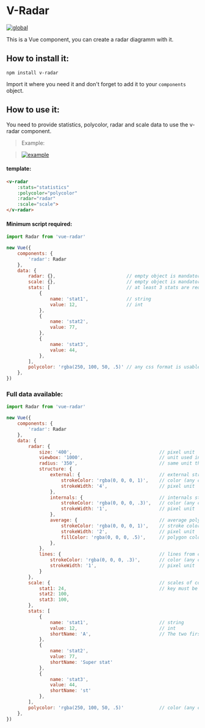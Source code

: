 # V-Radar

[![global](https://www.nicolas-gomes.com/assets/images/posts/2017-09-24/vue-radar-screenshot.png)](http://vue-radar.nicolas-gomes.com)

This is a Vue component, you can create a radar diagramm with it.

## How to install it:

`npm install v-radar`

Import it where you need it and don't forget to add it to your `components` object.
## How to use it:

You need to provide statistics, polycolor, radar and scale data to use the v-radar component.

> Example:

> [![example](https://www.nicolas-gomes.com/assets/images/posts/2017-09-24/radar.png)](https://www.nicolas-gomes.com/2017/09/24/vue-radar.html)


#### template:
```html
<v-radar
    :stats="statistics"
    :polycolor="polycolor"
    :radar="radar"
    :scale="scale">
</v-radar>
```

#### Minimum script required:
```javascript
import Radar from 'vue-radar'

new Vue({
    components: {
        'radar': Radar
    },
    data: {
        radar: {},                          // empty object is mandatory
        scale: {},                          // empty object is mandatory
        stats: [                            // at least 3 stats are required here
            {
                name: 'stat1',              // string
                value: 12,                  // int
            },
            {
                name: 'stat2',  
                value: 77,      
            },
            {
                name: 'stat3',
                value: 44,
            },
        ],
        polycolor: 'rgba(250, 100, 50, .5)' // any css format is usable (hexa, rgb, rgba...)
    },
})
```

### Full data available:

```javascript
import Radar from 'vue-radar'

new Vue({
    components: {
        'radar': Radar
    },
    data: {
        radar: {
            size: '400',                                // pixel unit
            viewbox: '1000',                            // unit used inside the svg (here 400px = 1000 unités)
            radius: '350',                              // same unit than above (diamètre = 900), keep the radius < (viewbox / 2)
            structure: {
                external: {                             // external stroke of the structure's polygon
                    strokeColor: 'rgba(0, 0, 0, 1)',    // color (any css format is usable (hexa, rgb, rgba...))
                    strokeWidth: '4',                   // pixel unit
                },
                internals: {                            // internals stroke of the structure's polygon (one every 10%)
                    strokeColor: 'rgba(0, 0, 0, .3)',   // color (any css format is usable (hexa, rgb, rgba...))
                    strokeWidth: '1',                   // pixel unit
                },
                average: {                              // average polygon (placed at 50%)
                    strokeColor: 'rgba(0, 0, 0, 1)',    // stroke color (any css format is usable (hexa, rgb, rgba...))
                    strokeWidth: '2',                   // pixel unit
                    fillColor: 'rgba(0, 0, 0, .5)',     // polygon color (any css format is usable (hexa, rgb, rgba...))
                },
            },
            lines: {                                    // lines from center to summits
                strokeColor: 'rgba(0, 0, 0, .3)',       // color (any css format is usable (hexa, rgb, rgba...))
                strokeWidth: '1',                       // pixel unit
            }
        },
        scale: {                                        // scales of corresponding statistic
            stat1: 24,                                  // key must be equal to the corresponding statistic, lowercased and without accents
            stat2: 100,
            stat3: 100,
        },
        stats: [
            {
                name: 'stat1',                          // string
                value: 12,                              // int
                shortName: 'A',                         // The two first letters are used to be display next to their corresponding summits
            },
            {
                name: 'stat2',
                value: 77,
                shortName: 'Super stat'
            },
            {
                name: 'stat3',
                value: 44,
                shortName: 'st'
            },
        ],
        polycolor: 'rgba(250, 100, 50, .5)'             // color (any css format is usable (hexa, rgb, rgba...))
    },
})
```
